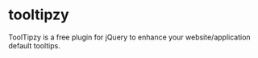 tooltipzy
=========

ToolTipzy is a free plugin for jQuery to enhance your website/application default tooltips.

